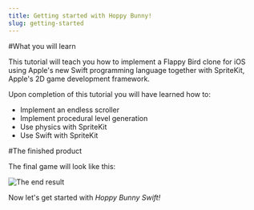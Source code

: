 ```yaml
---
title: Getting started with Hoppy Bunny!
slug: getting-started
---
```


#What you will learn

This tutorial will teach you how to implement a Flappy Bird clone for iOS using Apple's new Swift programming language together with SpriteKit, Apple's 2D game development framework.

Upon completion of this tutorial you will have learned how to:

- Implement an endless scroller
- Implement procedural level generation
- Use physics with SpriteKit
- Use Swift with SpriteKit

#The finished product

The final game will look like this:

![The end result](../Tutorial-Images/finalProject.gif)

Now let's get started with *Hoppy Bunny Swift!*

